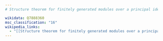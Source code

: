 ```yaml
---
# Structure theorem for finitely generated modules over a principal ideal domain

wikidata: Q7888360
msc_classification: "16"
wikipedia_links:
  - "[[Structure theorem for finitely generated modules over a principal ideal domain]]"
---
```

